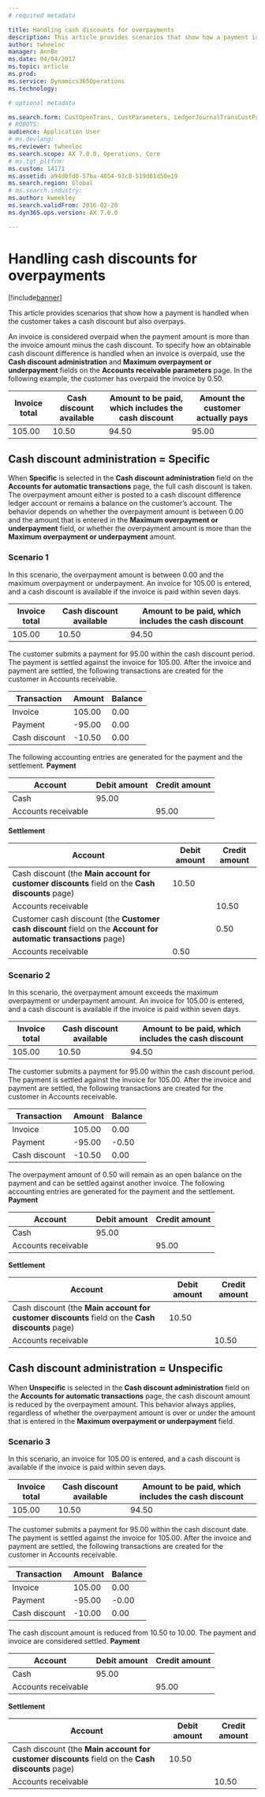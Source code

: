 ```yaml
---
# required metadata

title: Handling cash discounts for overpayments
description: This article provides scenarios that show how a payment is handled when the customer takes a cash discount but also overpays. 
author: twheeloc
manager: AnnBe
ms.date: 04/04/2017
ms.topic: article
ms.prod: 
ms.service: Dynamics365Operations
ms.technology: 

# optional metadata

ms.search.form: CustOpenTrans, CustParameters, LedgerJournalTransCustPaym, LedgerJournalTransVendPaym, VendOpenTrans, VendParameters
# ROBOTS: 
audience: Application User
# ms.devlang: 
ms.reviewer: twheeloc
ms.search.scope: AX 7.0.0, Operations, Core
# ms.tgt_pltfrm: 
ms.custom: 14171
ms.assetid: a94d0fd0-57ba-4054-93c8-519d01d50e19
ms.search.region: Global
# ms.search.industry: 
ms.author: kweekley
ms.search.validFrom: 2016-02-28
ms.dyn365.ops.version: AX 7.0.0

---
```


# Handling cash discounts for overpayments

[!include[banner](../includes/banner.md)]


This article provides scenarios that show how a payment is handled when the customer takes a cash discount but also overpays. 

An invoice is considered overpaid when the payment amount is more than the invoice amount minus the cash discount. To specify how an obtainable cash discount difference is handled when an invoice is overpaid, use the **Cash discount administration** and **Maximum overpayment or underpayment** fields on the **Accounts receivable parameters** page. In the following example, the customer has overpaid the invoice by 0.50.

| Invoice total | Cash discount available | Amount to be paid, which includes the cash discount | Amount the customer actually pays |
|---------------|-------------------------|-----------------------------------------------------|-----------------------------------|
| 105.00        | 10.50                   | 94.50                                               | 95.00                             |

## Cash discount administration = Specific
When **Specific** is selected in the **Cash discount administration** field on the **Accounts for automatic transactions** page, the full cash discount is taken. The overpayment amount either is posted to a cash discount difference ledger account or remains a balance on the customer’s account. The behavior depends on whether the overpayment amount is between 0.00 and the amount that is entered in the **Maximum overpayment or underpayment** field, or whether the overpayment amount is more than the **Maximum overpayment or underpayment** amount.

### Scenario 1

In this scenario, the overpayment amount is between 0.00 and the maximum overpayment or underpayment. An invoice for 105.00 is entered, and a cash discount is available if the invoice is paid within seven days.

| Invoice total | Cash discount available | Amount to be paid, which includes the cash discount |
|---------------|-------------------------|-----------------------------------------------------|
| 105.00        | 10.50                   | 94.50                                               |

The customer submits a payment for 95.00 within the cash discount period. The payment is settled against the invoice for 105.00. After the invoice and payment are settled, the following transactions are created for the customer in Accounts receivable.

| Transaction   | Amount | Balance |
|---------------|--------|---------|
| Invoice       | 105.00 | 0.00    |
| Payment       | -95.00 | 0.00    |
| Cash discount | -10.50 | 0.00    |

The following accounting entries are generated for the payment and the settlement. **Payment**

| Account             | Debit amount | Credit amount |
|---------------------|--------------|---------------|
| Cash                | 95.00        |               |
| Accounts receivable |              | 95.00         |

**Settlement**

| Account                                                                                                          | Debit amount | Credit amount |
|------------------------------------------------------------------------------------------------------------------|--------------|---------------|
| Cash discount (the **Main account for customer discounts** field on the **Cash discounts** page)                 | 10.50        |               |
| Accounts receivable                                                                                              |              | 10.50         |
| Customer cash discount (the **Customer cash discount** field on the **Account for automatic transactions** page) |              | 0.50          |
| Accounts receivable                                                                                              | 0.50         |               |

### Scenario 2

In this scenario, the overpayment amount exceeds the maximum overpayment or underpayment amount. An invoice for 105.00 is entered, and a cash discount is available if the invoice is paid within seven days.

| Invoice total | Cash discount available | Amount to be paid, which includes the cash discount |
|---------------|-------------------------|-----------------------------------------------------|
| 105.00        | 10.50                   | 94.50                                               |

The customer submits a payment for 95.00 within the cash discount period. The payment is settled against the invoice for 105.00. After the invoice and payment are settled, the following transactions are created for the customer in Accounts receivable.

| Transaction   | Amount | Balance |
|---------------|--------|---------|
| Invoice       | 105.00 | 0.00    |
| Payment       | -95.00 | -0.50   |
| Cash discount | -10.50 | 0.00    |

The overpayment amount of 0.50 will remain as an open balance on the payment and can be settled against another invoice. The following accounting entries are generated for the payment and the settlement. **Payment**

| Account             | Debit amount | Credit amount |
|---------------------|--------------|---------------|
| Cash                | 95.00        |               |
| Accounts receivable |              | 95.00         |

**Settlement**

| Account                                                                                          | Debit amount | Credit amount |
|--------------------------------------------------------------------------------------------------|--------------|---------------|
| Cash discount (the **Main account for customer discounts** field on the **Cash discounts** page) | 10.50        |               |
| Accounts receivable                                                                              |              | 10.50         |

## Cash discount administration = Unspecific
When **Unspecific** is selected in the **Cash discount administration** field on the **Accounts for automatic transactions** page, the cash discount amount is reduced by the overpayment amount. This behavior always applies, regardless of whether the overpayment amount is over or under the amount that is entered in the **Maximum overpayment or underpayment** field.

### Scenario 3

In this scenario, an invoice for 105.00 is entered, and a cash discount is available if the invoice is paid within seven days.

| Invoice total | Cash discount available | Amount to be paid, which includes the cash discount |
|---------------|-------------------------|-----------------------------------------------------|
| 105.00        | 10.50                   | 94.50                                               |

The customer submits a payment for 95.00 within the cash discount date. The payment is settled against the invoice for 105.00. After the invoice and payment are settled, the following transactions are created for the customer in Accounts receivable.

| Transaction   | Amount | Balance |
|---------------|--------|---------|
| Invoice       | 105.00 | 0.00    |
| Payment       | -95.00 | -0.00   |
| Cash discount | -10.00 | 0.00    |

The cash discount amount is reduced from 10.50 to 10.00. The payment and invoice are considered settled. **Payment**

| Account             | Debit amount | Credit amount |
|---------------------|--------------|---------------|
| Cash                | 95.00        |               |
| Accounts receivable |              | 95.00         |

**Settlement**

| Account                                                                                          | Debit amount | Credit amount |
|--------------------------------------------------------------------------------------------------|--------------|---------------|
| Cash discount (the **Main account for customer discounts** field on the **Cash discounts** page) | 10.50        |               |
| Accounts receivable                                                                              |              | 10.50         |





